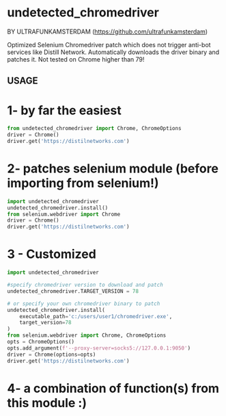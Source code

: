 # undetected_chromedriver

BY ULTRAFUNKAMSTERDAM (https://github.com/ultrafunkamsterdam)

Optimized Selenium Chromedriver patch which does not trigger anti-bot services like Distill Network.
Automatically downloads the driver binary and patches it.
Not tested on Chrome higher than 79!


## USAGE


# 1-  by far the easiest
```python
from undetected_chromedriver import Chrome, ChromeOptions
driver = Chrome()
driver.get('https://distilnetworks.com')
```

# 2- patches selenium module (before importing from selenium!)
```python
import undetected_chromedriver
undetected_chromedriver.install()
from selenium.webdriver import Chrome
driver = Chrome()
driver.get('https://distilnetworks.com')
```` 

# 3 - Customized
```python
import undetected_chromedriver

#specify chromedriver version to download and patch
undetected_chromedriver.TARGET_VERSION = 78

# or specify your own chromedriver binary to patch
undetected_chromedriver.install(
    executable_path='c:/users/user1/chromedriver.exe',
    target_version=78
)
from selenium.webdriver import Chrome, ChromeOptions
opts = ChromeOptions()
opts.add_argument(f'--proxy-server=socks5://127.0.0.1:9050')
driver = Chrome(options=opts)
driver.get('https://distilnetworks.com')
```

# 4- a combination of function(s) from this module :)
